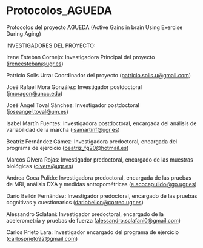 # Protocolos_AGUEDA
Protocolos del proyecto AGUEDA (Active Gains in brain Using Exercise During Aging)























INVESTIGADORES DEL PROYECTO:

Irene Esteban Cornejo: Investigadora Principal del proyecto (ireneesteban@ugr.es)

Patricio Solís Urra: Coordinador del proyecto (patricio.solis.u@gmail.com) 

José Rafael Mora González: Investigador postdoctoral (jmoragon@uncc.edu)

José Ángel Toval Sánchez: Investigador postdoctoral (joseangel.toval@um.es) 

Isabel Martín Fuentes: Investigadora postdoctoral, encargada del análisis de variabilidad de la marcha (isamartinf@ugr.es)

Beatriz Fernández Gámez: Investigadora predoctoral, encargada del programa de ejercicio (beatriz_fg20@hotmail.es)

Marcos Olvera Rojas: Investigador predoctoral, encargado de las muestras biológicas (olvera@ugr.es)

Andrea Coca Pulido: Investigadora predoctoral, encargada de las pruebas de MRI, análisis DXA y medidas antropométricas (e.acocapulido@go.ugr.es)

Darío Bellón Fernández: Investigador predoctoral, encargado de las pruebas cognitivas y cuestionarios (dariobellon@correo.ugr.es)

Alessandro Sclafani: Investigador predoctoral, encargado de la acelerometría y pruebas de fuerza (alessandro.sclafani0@gmail.com)

Carlos Prieto Lara: Investigador encargado del programa de ejercicio (carlosprieto92@gmail.com)
